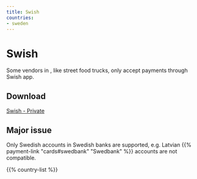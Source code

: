 ```yaml
---
title: Swish
countries:
- sweden
---
```


# Swish
Some vendors in [](/countries/sweden), like street food trucks, only accept payments through Swish app.

## Download
[Swish - Private](https://www.swish.nu/private)

## Major issue
Only Swedish accounts in Swedish banks are supported, e.g. Latvian {{% payment-link "cards#swedbank" "Swedbank" %}} accounts are not compatible.

{{% country-list %}}
